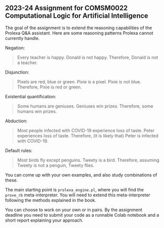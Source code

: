 ## 2023-24 Assignment for COMSM0022 Computational Logic for Artificial Intelligence

The goal of the assignment is to extend the reasoning capabilities of the Prolexa Q&A assistant. Here are some reasoning patterns Prolexa cannot currently handle. 

Negation:

> Every teacher is happy. 
> Donald is not happy. 
> Therefore, Donald is not a teacher.

Disjunction: 

> Pixels are red, blue or green. 
> Pixie is a pixel. 
> Pixie is not blue. 
> Therefore, Pixie is red or green.

Existential quantification: 

> Some humans are geniuses.
> Geniuses win prizes. 
> Therefore, some humans win prizes.

Abduction: 

> Most people infected with COVID-19 experience loss of taste. 
> Peter experiences loss of taste. 
> Therefore, (it is likely that) Peter is infected with COVID-19. 

Default rules: 

> Most birds fly except penguins. 
> Tweety is a bird. 
> Therefore, assuming Tweety is not a penguin, Tweety flies. 

You can come up with your own examples, and also study combinations of these. 

The main starting point is `prolexa_engine.pl`, where you will find the `prove_rb` meta-interpreter. You will need to extend this meta-interpreter following the methods explained in the book. 

You can choose to work on your own or in pairs. By the assignment deadline you need to submit your code as a runnable Colab notebook and a short report explaining your approach. 
